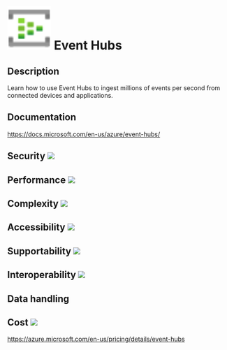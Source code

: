 # <img src ="../img/Event Hubs.svg" width=100 /> Event Hubs                 



## Description										
Learn how to use Event Hubs to ingest millions of events per second from connected devices and applications.



## Documentation
https://docs.microsoft.com/en-us/azure/event-hubs/


## Security		<img src="../img/star.png" width=100 />  



## Performance		<img src="../img/star.png" width=100 />


	
## Complexity		<img src="../img/star.png" width=100 />



## Accessibility		<img src="../img/star.png" width=100 />



## Supportability		<img src="../img/star.png" width=100 />



## Interoperability		<img src="../img/star.png" width=100 />



## Data handling



## Cost 		<img src="../img/star.png" width=100 />

https://azure.microsoft.com/en-us/pricing/details/event-hubs




